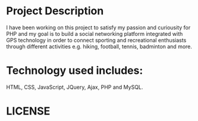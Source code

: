 # Project Description
I have been working on this project to satisfy my passion and curiousity for PHP and my goal is to build a social networking platform 
integrated with GPS technology in order to connect sporting and recreational enthusiasts through different activities 
e.g. hiking, football, tennis, badminton and more.

# Technology used includes:
HTML, CSS, JavaScript, JQuery, Ajax, PHP and MySQL.

# LICENSE
